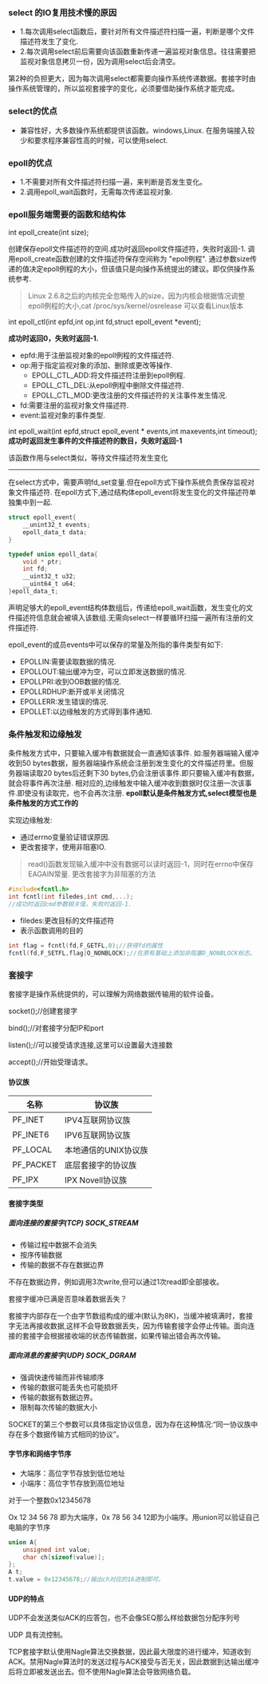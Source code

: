 ### select 的IO复用技术慢的原因
- 1.每次调用select函数后，要针对所有文件描述符扫描一遍，判断是哪个文件描述符发生了变化.
- 2.每次调用select前后需要向该函数重新传递一遍监视对象信息。往往需要把监视对象信息拷贝一份，因为调用select后会清空。

第2种的负担更大，因为每次调用select都需要向操作系统传递数据。套接字时由操作系统管理的，所以监视套接字的变化，必须要借助操作系统才能完成。

### select的优点
- 兼容性好，大多数操作系统都提供该函数。windows,Linux.
在服务端接入较少和要求程序兼容性高的时候，可以使用select.

### epoll的优点
- 1.不需要对所有文件描述符扫描一遍，来判断是否发生变化。
- 2.调用epoll\_wait函数时，无需每次传递监视对象.
### epoll服务端需要的函数和结构体

int epoll\_create(int size);

创建保存epoll文件描述符的空间.成功时返回epoll文件描述符，失败时返回-1.
调用epoll\_create函数创建的文件描述符保存空间称为 "epoll例程".
通过参数size传递的值决定epoll例程的大小，但该值只是向操作系统提出的建议。即仅供操作系统参考.
> Linux 2.6.8之后的内核完全忽略传入的size，因为内核会根据情况调整epoll例程的大小,cat /proc/sys/kernel/osrelease 可以查看Linux版本

int epoll\_ctl(int epfd,int op,int fd,struct epoll\_event \*event);

**成功时返回0，失败时返回-1.**
- epfd:用于注册监视对象的epoll例程的文件描述符.
- op:用于指定监视对象的添加、删除或更改等操作.
   - EPOLL\_CTL\_ADD:将文件描述符注册到epoll例程.
   - EPOLL\_CTL\_DEL:从epoll例程中删除文件描述符.
   - EPOLL\_CTL\_MOD:更改注册的文件描述符的关注事件发生情况.
- fd:需要注册的监视对象文件描述符.
- event:监视对象的事件类型.

int epoll\_wait(int epfd,struct epoll\_event \* events,int maxevents,int timeout);
**成功时返回发生事件的文件描述符的数目，失败时返回-1**

该函数作用与select类似，等待文件描述符发生变化

---

在select方式中，需要声明fd\_set变量.但在epoll方式下操作系统负责保存监视对象文件描述符.
在epoll方式下,通过结构体epoll\_event将发生变化的文件描述符单独集中到一起.
```c
struct epoll_event{
    __unint32_t events;
    epoll_data_t data;
}

typedef union epoll_data{
    void * ptr;
    int fd;
    __uint32_t u32;
    __uint64_t u64;
}epoll_data_t;
```
声明足够大的epoll\_event结构体数组后，传递给epoll\_wait函数，发生变化的文件描述符信息就会被填入该数组.无需向select一样要循环扫描一遍所有注册的文件描述符.

epoll\_event的成员events中可以保存的常量及所指的事件类型有如下:
- EPOLLIN:需要读取数据的情况.
- EPOLLOUT:输出缓冲为空，可以立即发送数据的情况.
- EPOLLPRI:收到OOB数据的情况.
- EPOLLRDHUP:断开或半关闭情况
- EPOLLERR:发生错误的情况.
- EPOLLET:以边缘触发的方式得到事件通知.
### 条件触发和边缘触发
条件触发方式中，只要输入缓冲有数据就会一直通知该事件.
如:服务器端输入缓冲收到50 bytes数据，服务器端操作系统会注册到发生变化的文件描述符里。但服务器端读取20 bytes后还剩下30 bytes,仍会注册该事件.即只要输入缓冲有数据，就会将事件再次注册.
相对应的,边缘触发中输入缓冲收到数据时仅注册一次该事件.即使没有读取完，也不会再次注册.
**epoll默认是条件触发方式,select模型也是条件触发的方式工作的**

实现边缘触发:
- 通过errno变量验证错误原因.
- 更改套接字，使用非阻塞IO.
> read()函数发现输入缓冲中没有数据可以读时返回-1，同时在errno中保存EAGAIN常量.
更改套接字为非阻塞的方法

```c
#include<fcntl.h>
int fcntl(int filedes,int cmd,...);
//成功时返回cmd参数相关值，失败时返回-1.
```
- filedes:更改目标的文件描述符
- 表示函数调用的目的
```c
int flag = fcntl(fd,F_GETFL,0);//获得fd的属性
fcntl(fd,F_SETFL,flag|O_NONBLOCK);//在原有基础上添加非阻塞O_NONBLOCK标志。
```

### 套接字

套接字是操作系统提供的，可以理解为网络数据传输用的软件设备。

socket();//创建套接字

bind();//对套接字分配IP和port

listen();//可以接受请求连接,这里可以设置最大连接数

accept();//开始受理请求。

#### 协议族

| 名称      | 协议族               |
| --------- | -------------------- |
| PF_INET   | IPV4互联网协议族     |
| PF_INET6  | IPV6互联网协议族     |
| PF_LOCAL  | 本地通信的UNIX协议族 |
| PF_PACKET | 底层套接字的协议族   |
| PF_IPX    | IPX Novell协议族     |

#### 套接字类型

##### 面向连接的套接字(TCP) SOCK_STREAM

- 传输过程中数据不会消失
- 按序传输数据
- 传输的数据不存在数据边界

不存在数据边界，例如调用3次write,但可以通过1次read即全部接收。

套接字缓冲已满是否意味着数据丢失？

套接字内部存在一个由字节数组构成的缓冲(默认为8K)，当缓冲被填满时，套接字无法再接收数据,这样不会导致数据丢失，因为传输套接字会停止传输。面向连接的套接字会根据接收端的状态传输数据，如果传输出错会再次传输。

##### 面向消息的套接字(UDP) SOCK_DGRAM

- 强调快速传输而非传输顺序
- 传输的数据可能丢失也可能损坏
- 传输的数据有数据边界。
- 限制每次传输的数据大小

SOCKET的第三个参数可以具体指定协议信息，因为存在这种情况:“同一协议族中存在多个数据传输方式相同的协议”。

#### 字节序和网络字节序

- 大端序：高位字节存放到低位地址
- 小端序：高位字节存放到高位地址

对于一个整数0x12345678

Ox 12 34 56 78 即为大端序，0x 78 56 34 12即为小端序。用union可以验证自己电脑的字节序

```cpp
union A{
    unsigned int value;
    char ch[sizeof(value)];
};
A t;
t.value = 0x12345678;//输出ch对应的16进制即可。
```

#### UDP的特点

UDP不会发送类似ACK的应答包，也不会像SEQ那么样给数据包分配序列号

UDP 具有流控制。

TCP套接字默认使用Nagle算法交换数据，因此最大限度的进行缓冲，知道收到ACK。禁用Nagle算法时的发送过程与ACK接受与否无关，因此数据到达输出缓冲后将立即被发送出去。但不使用Nagle算法会导致网络负载。